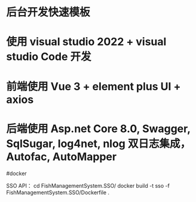 # 后台开发快速模板

# 使用 visual studio 2022 + visual studio Code 开发

# 前端使用 Vue 3 + element plus UI + axios

# 后端使用 Asp.net Core 8.0, Swagger, SqlSugar, log4net, nlog 双日志集成，Autofac, AutoMapper

#docker

SSO API： 
cd FishManagementSystem.SSO/
docker build -t sso -f FishManagementSystem.SSO/Dockerfile .
